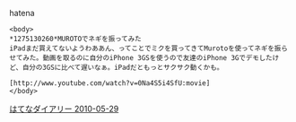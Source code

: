 
hatena

```
<body>
*1275130260*MUROTOでネギを振ってみた
iPadまだ買えてないようわああん、ってことでミクを買ってきてMurotoを使ってネギを振らせてみた。動画を取るのに自分のiPhone 3GSを使うので友達のiPhone 3Gでデモしたけど、自分の3GSに比べて遅いなぁ。iPadだともっとサクサク動くかも。

[http://www.youtube.com/watch?v=0Na4S5i4SfU:movie]
</body>
```


[はてなダイアリー 2010-05-29](https://nishiohirokazu.hatenadiary.org/archive/2010/05/29)